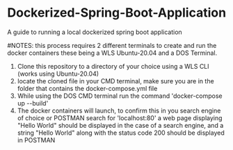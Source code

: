 # Dockerized-Spring-Boot-Application

A guide to running a local dockerized spring boot application

#NOTES: this process requires 2 different terminals to create and run the docker containers these being a WLS Ubuntu-20.04 and a DOS Terminal. 

1. Clone this repository to a directory of your choice using a WLS CLI (works using Ubuntu-20.04)
2. locate the cloned file in your CMD terminal, make sure you are in the folder that contains the docker-compose.yml file 
3. While using the DOS CMD terminal run the command 'docker-compose up --build' 
4. The docker containers will launch, to confirm this in you search engine of choice or POSTMAN search for 'localhost:80' a web page displaying "Hello World" should be displayed in the case of a search engine, and a string "Hello World" along with the status code 200 should be displayed in POSTMAN
